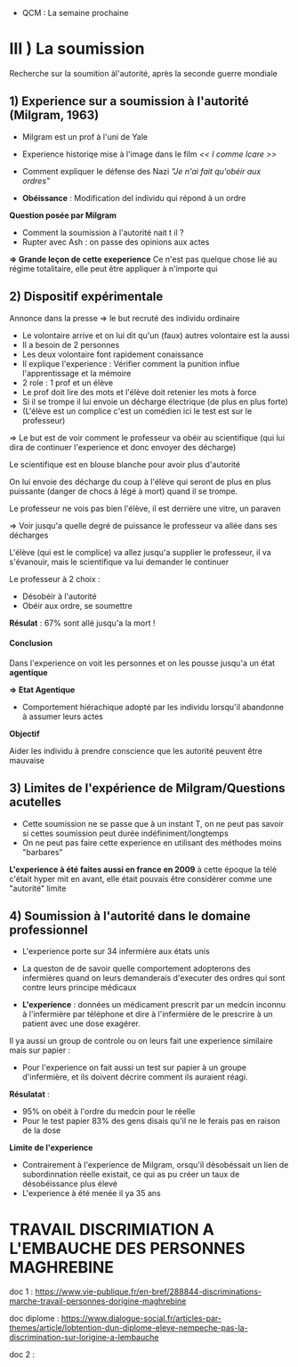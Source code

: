 - QCM : La semaine prochaine

# III ) La soumission


Recherche sur la soumition àl'autorité, après la seconde guerre mondiale

## 1) Experience sur a soumission à l'autorité (Milgram, 1963)

- Milgram est un prof à l'uni de Yale
- Experience historiqe mise à l'image dans le film *<< I comme Icare >>* 
- Comment expliquer le défense des Nazi *"Je n'ai fait qu'obéir aux ordres"*

- **Obéissance** : Modification del individu qui répond à un ordre

**Question posée par Milgram**

- Comment la soumission à l'autorité nait t il ?
- Rupter avec Ash : on passe des opinions aux actes

**=> Grande leçon de cette exeperience**
Ce n'est pas quelque chose lié au régime totalitaire, elle peut être appliquer à n'importe qui


## 2) Dispositif expérimentale

Annonce dans la presse => le but recruté des individu ordinaire

- Le volontaire arrive et on lui dit qu'un (faux) autres volontaire est la aussi
- Il a besoin de 2 personnes
- Les deux volontaire font rapidement conaissance
- Il explique l'experience : Vérifier comment la punition influe l'apprentissage et la mémoire
- 2 role : 1 prof et un élève
- Le prof doit lire des mots et l'élève doit retenier les mots à force
- Si il se trompe il lui envoie un décharge électrique (de plus en plus forte)
- (L'élève est un complice c'est un comédien ici le test est sur le professeur)

=> Le but est de voir comment le professeur va obéir au scientifique (qui lui dira de continuer l'experience et donc envoyer des décharge)

Le scientifique est en blouse blanche pour avoir plus d'autorité


On lui envoie des décharge du coup à l'élève qui seront de plus en plus puissante (danger de chocs à légé à mort) quand il se trompe.

Le professeur ne vois pas bien l'élève, il est derrière une vitre, un paraven

=> Voir jusqu'a quelle degré de puissance le professeur va allée dans ses décharges


L'élève (qui est le complice) va allez jusqu'a supplier le professeur, il va s'évanouir, mais le scientifique va lui demander le continuer

Le professeur à 2 choix :
- Désobéir à l'autorité
- Obéir aux ordre, se soumettre

**Résulat** : 67% sont allé jusqu'a la mort !


#### Conclusion

Dans l'experience on voit les personnes et on les pousse jusqu'a un état **agentique**

**=> Etat Agentique**
- Comportement hiérachique adopté par les individu lorsqu'il abandonne à assumer leurs actes


**Objectif**

Aider les individu à prendre conscience que les autorité peuvent être mauvaise


## 3) Limites de l'expérience de Milgram/Questions acutelles

- Cette soumission ne se passe que à un instant T, on ne peut pas savoir si cettes soumission peut durée indéfiniment/longtemps
- On ne peut pas faire cette experience en utilisant des méthodes moins "barbares"


**L'experience à été faites aussi en france en 2009** à cette époque la télé c'était hyper mit en avant, elle était pouvais être considérer comme une "autorité" limite


## 4) Soumission à l'autorité dans le domaine professionnel

- L'experience porte sur 34 infermière aux états unis
- La queston de de savoir quelle comportement adopterons des infermières quand on leurs demanderais d'executer des ordres qui sont contre leurs principe médicaux
  
- **L'experience** : données un médicament prescrit par un medcin inconnu à l'infermière par téléphone et dire à l'infermière de le prescrire à un patient avec une dose exagérer.


Il ya aussi un group de controle ou on leurs fait une experience similaire mais sur papier :
- Pour l'experience on fait aussi un test sur papier à un groupe d'infermière, et ils doivent décrire comment ils auraient réagi.


**Résulatat** : 

- 95% on obéit à l'ordre du medcin pour le réelle
- Pour le test papier 83% des gens disais qu'il ne le ferais pas en raison de la dose


**Limite de l'experience**

- Contrairement à l'experience de Milgram, orsqu'il désobéssait un lien de subordinnation réelle existait, ce qui as pu créer un taux de désobéissance plus élevé
- L'experience à été menée il ya 35 ans


# TRAVAIL DISCRIMIATION A L'EMBAUCHE DES PERSONNES MAGHREBINE


doc 1 : https://www.vie-publique.fr/en-bref/288844-discriminations-marche-travail-personnes-dorigine-maghrebine

doc diplome : https://www.dialogue-social.fr/articles-par-themes/article/lobtention-dun-diplome-eleve-nempeche-pas-la-discrimination-sur-lorigine-a-lembauche

doc 2 :